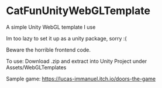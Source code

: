 # CatFunUnityWebGLTemplate
A simple Unity WebGL template I use 

Im too lazy to set it up as a unity package, sorry :(

Beware the horrible frontend code.

To use:
Download .zip and extract into Unity Project under Assets/WebGLTemplates

Sample game: https://lucas-immanuel.itch.io/doors-the-game
